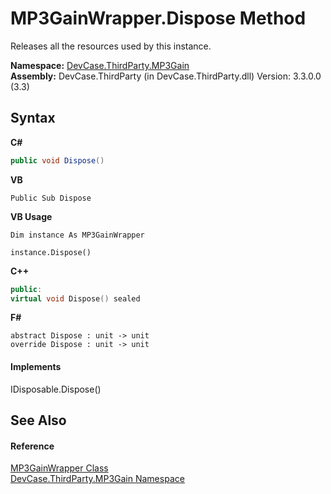 # MP3GainWrapper.Dispose Method 
 

Releases all the resources used by this instance.

**Namespace:**&nbsp;<a href="N_DevCase_ThirdParty_MP3Gain">DevCase.ThirdParty.MP3Gain</a><br />**Assembly:**&nbsp;DevCase.ThirdParty (in DevCase.ThirdParty.dll) Version: 3.3.0.0 (3.3)

## Syntax

**C#**<br />
``` C#
public void Dispose()
```

**VB**<br />
``` VB
Public Sub Dispose
```

**VB Usage**<br />
``` VB Usage
Dim instance As MP3GainWrapper

instance.Dispose()
```

**C++**<br />
``` C++
public:
virtual void Dispose() sealed
```

**F#**<br />
``` F#
abstract Dispose : unit -> unit 
override Dispose : unit -> unit 
```


#### Implements
IDisposable.Dispose()<br />

## See Also


#### Reference
<a href="T_DevCase_ThirdParty_MP3Gain_MP3GainWrapper">MP3GainWrapper Class</a><br /><a href="N_DevCase_ThirdParty_MP3Gain">DevCase.ThirdParty.MP3Gain Namespace</a><br />